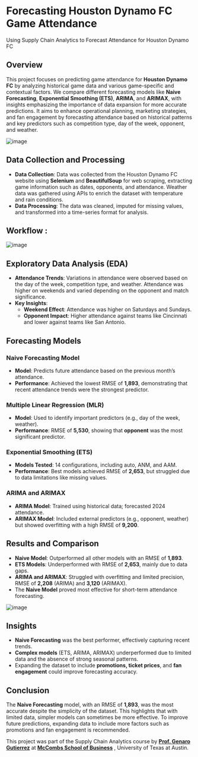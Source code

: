 # Forecasting Houston Dynamo FC Game Attendance
Using Supply Chain Analytics to Forecast Attendance for Houston Dynamo FC

## Overview

This project focuses on predicting game attendance for **Houston Dynamo FC** by analyzing historical game data and various game-specific and contextual factors. We compare different forecasting models like **Naive Forecasting**, **Exponential Smoothing (ETS)**, **ARIMA**, and **ARIMAX**, with insights emphasizing the importance of data expansion for more accurate predictions. It aims to enhance operational planning, marketing strategies, and fan engagement by forecasting attendance based on historical patterns and key predictors such as competition type, day of the week, opponent, and weather.

![image](https://github.com/user-attachments/assets/ab01cf8e-8bbb-4ee0-b99d-c2ed3efb9034)


## Data Collection and Processing

- **Data Collection**: Data was collected from the Houston Dynamo FC website using **Selenium** and **BeautifulSoup** for web scraping, extracting game information such as dates, opponents, and attendance. Weather data was gathered using APIs to enrich the dataset with temperature and rain conditions.
- **Data Processing**: The data was cleaned, imputed for missing values, and transformed into a time-series format for analysis.

  

## Workflow : 
![image](https://github.com/user-attachments/assets/efbe09cb-b258-488a-b345-7d5727c41d51)


## Exploratory Data Analysis (EDA)

- **Attendance Trends**: Variations in attendance were observed based on the day of the week, competition type, and weather. Attendance was higher on weekends and varied depending on the opponent and match significance.
- **Key Insights**:
  - **Weekend Effect**: Attendance was higher on Saturdays and Sundays.
  - **Opponent Impact**: Higher attendance against teams like Cincinnati and lower against teams like San Antonio.



## Forecasting Models

### Naive Forecasting Model
- **Model**: Predicts future attendance based on the previous month’s attendance.
- **Performance**: Achieved the lowest RMSE of **1,893**, demonstrating that recent attendance trends were the strongest predictor.

### Multiple Linear Regression (MLR)
- **Model**: Used to identify important predictors (e.g., day of the week, weather).
- **Performance**: RMSE of **5,530**, showing that **opponent** was the most significant predictor.
  
### Exponential Smoothing (ETS)
- **Models Tested**: 14 configurations, including auto, ANM, and AAM.
- **Performance**: Best models achieved RMSE of **2,653**, but struggled due to data limitations like missing values.


### ARIMA and ARIMAX
- **ARIMA Model**: Trained using historical data; forecasted 2024 attendance.
- **ARIMAX Model**: Included external predictors (e.g., opponent, weather) but showed overfitting with a high RMSE of **9,200**.

## Results and Comparison

- **Naive Model**: Outperformed all other models with an RMSE of **1,893**.
- **ETS Models**: Underperformed with RMSE of **2,653**, mainly due to data gaps.
- **ARIMA and ARIMAX**: Struggled with overfitting and limited precision, RMSE of **2,208** (ARIMA) and **3,120** (ARIMAX).
- The **Naive Model** proved most effective for short-term attendance forecasting.

![image](https://github.com/user-attachments/assets/5e439894-9886-41bc-8b15-84861427b1a6)


## Insights

- **Naive Forecasting** was the best performer, effectively capturing recent trends.
- **Complex models** (ETS, ARIMA, ARIMAX) underperformed due to limited data and the absence of strong seasonal patterns.
- Expanding the dataset to include **promotions, ticket prices**, and **fan engagement** could improve forecasting accuracy.

## Conclusion

The **Naive Forecasting** model, with an RMSE of **1,893**, was the most accurate despite the simplicity of the dataset. This highlights that with limited data, simpler models can sometimes be more effective. To improve future predictions, expanding data to include more factors such as promotions and fan engagement is recommended.

This project was part of the Supply Chain Analytics course by **[Prof. Genaro Gutierrez](https://www.mccombs.utexas.edu/faculty-and-research/faculty-directory/profile/?username=gutzgj1)** at **[McCombs School of Business](https://www.mccombs.utexas.edu/)** , University of Texas at Austin.
